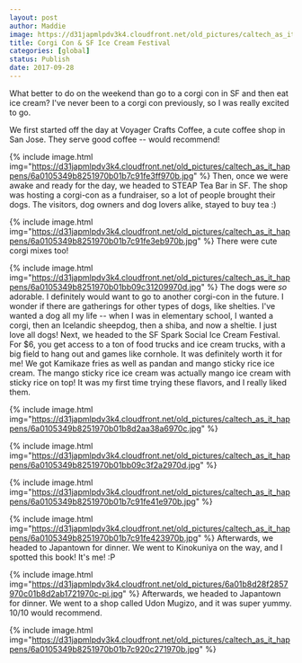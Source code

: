 ```yaml
---
layout: post
author: Maddie
image: https://d31japmlpdv3k4.cloudfront.net/old_pictures/caltech_as_it_happens/6a0105349b8251970b01bb09c31212970d.jpg
title: Corgi Con & SF Ice Cream Festival
categories: [global]
status: Publish
date: 2017-09-28
---
```


What better to do on the weekend than go to a corgi con in SF and then eat ice cream? I've never been to a corgi con previously, so I was really excited to go.

We first started off the day at Voyager Crafts Coffee, a cute coffee shop in San Jose. They serve good coffee -- would recommend!

{% include image.html img="https://d31japmlpdv3k4.cloudfront.net/old_pictures/caltech_as_it_happens/6a0105349b8251970b01b7c91fe3ff970b.jpg" %}
Then, once we were awake and ready for the day, we headed to STEAP Tea Bar in SF. The shop was hosting a corgi-con as a fundraiser, so a lot of people brought their dogs. The visitors, dog owners and dog lovers alike, stayed to buy tea :)


{% include image.html img="https://d31japmlpdv3k4.cloudfront.net/old_pictures/caltech_as_it_happens/6a0105349b8251970b01b7c91fe3eb970b.jpg" %}
There were cute corgi mixes too!


{% include image.html img="https://d31japmlpdv3k4.cloudfront.net/old_pictures/caltech_as_it_happens/6a0105349b8251970b01bb09c31209970d.jpg" %}
The dogs were *so* adorable. I definitely would want to go to another corgi-con in the future. I wonder if there are gatherings for other types of dogs, like shelties. I've wanted a dog all my life -- when I was in elementary school, I wanted a corgi, then an Icelandic sheepdog, then a shiba, and now a sheltie. I just love all dogs!
Next, we headed to the SF Spark Social Ice Cream Festival. For $6, you get access to a ton of food trucks and ice cream trucks, with a big field to hang out and games like cornhole. It was definitely worth it for me!
We got Kamikaze fries as well as pandan and mango sticky rice ice cream. The mango sticky rice ice cream was actually mango ice cream with sticky rice on top! It was my first time trying these flavors, and I really liked them.


{% include image.html img="https://d31japmlpdv3k4.cloudfront.net/old_pictures/caltech_as_it_happens/6a0105349b8251970b01b8d2aa38a6970c.jpg" %}

{% include image.html img="https://d31japmlpdv3k4.cloudfront.net/old_pictures/caltech_as_it_happens/6a0105349b8251970b01bb09c3f2a2970d.jpg" %}

{% include image.html img="https://d31japmlpdv3k4.cloudfront.net/old_pictures/caltech_as_it_happens/6a0105349b8251970b01b7c91fe41e970b.jpg" %}

{% include image.html img="https://d31japmlpdv3k4.cloudfront.net/old_pictures/caltech_as_it_happens/6a0105349b8251970b01b7c91fe423970b.jpg" %}
Afterwards, we headed to Japantown for dinner. We went to Kinokuniya on the way, and I spotted this book! It's me! :P


{% include image.html img="https://d31japmlpdv3k4.cloudfront.net/old_pictures/6a01b8d28f2857970c01b8d2ab1721970c-pi.jpg" %}
Afterwards, we headed to Japantown for dinner. We went to a shop called Udon Mugizo, and it was super yummy. 10/10 would recommend.


{% include image.html img="https://d31japmlpdv3k4.cloudfront.net/old_pictures/caltech_as_it_happens/6a0105349b8251970b01b7c920c271970b.jpg" %}

